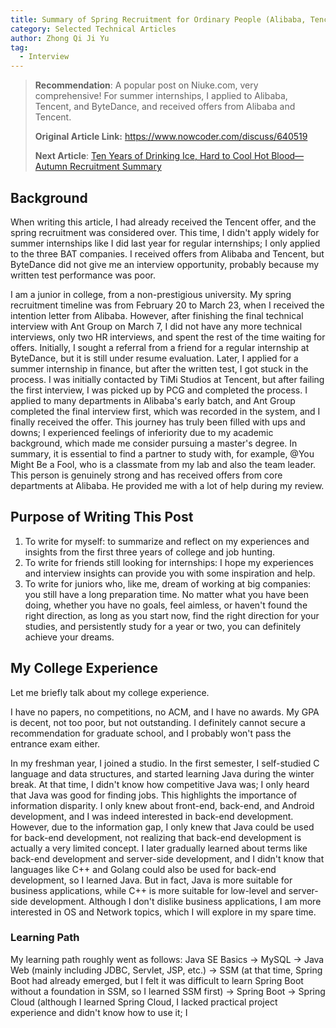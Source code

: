 ```yaml
---
title: Summary of Spring Recruitment for Ordinary People (Alibaba, Tencent Offers)
category: Selected Technical Articles
author: Zhong Qi Ji Yu
tag:
  - Interview
---
```


> **Recommendation**: A popular post on Niuke.com, very comprehensive! For summer internships, I applied to Alibaba, Tencent, and ByteDance, and received offers from Alibaba and Tencent.
>
> **Original Article Link:** <https://www.nowcoder.com/discuss/640519>
>
> **Next Article**: [Ten Years of Drinking Ice, Hard to Cool Hot Blood—Autumn Recruitment Summary](https://www.nowcoder.com/discuss/804679)

## Background

When writing this article, I had already received the Tencent offer, and the spring recruitment was considered over. This time, I didn't apply widely for summer internships like I did last year for regular internships; I only applied to the three BAT companies. I received offers from Alibaba and Tencent, but ByteDance did not give me an interview opportunity, probably because my written test performance was poor.

I am a junior in college, from a non-prestigious university. My spring recruitment timeline was from February 20 to March 23, when I received the intention letter from Alibaba. However, after finishing the final technical interview with Ant Group on March 7, I did not have any more technical interviews, only two HR interviews, and spent the rest of the time waiting for offers. Initially, I sought a referral from a friend for a regular internship at ByteDance, but it is still under resume evaluation. Later, I applied for a summer internship in finance, but after the written test, I got stuck in the process. I was initially contacted by TiMi Studios at Tencent, but after failing the first interview, I was picked up by PCG and completed the process. I applied to many departments in Alibaba's early batch, and Ant Group completed the final interview first, which was recorded in the system, and I finally received the offer. This journey has truly been filled with ups and downs; I experienced feelings of inferiority due to my academic background, which made me consider pursuing a master's degree. In summary, it is essential to find a partner to study with, for example, @You Might Be a Fool, who is a classmate from my lab and also the team leader. This person is genuinely strong and has received offers from core departments at Alibaba. He provided me with a lot of help during my review.

## Purpose of Writing This Post

1. To write for myself: to summarize and reflect on my experiences and insights from the first three years of college and job hunting.
1. To write for friends still looking for internships: I hope my experiences and interview insights can provide you with some inspiration and help.
1. To write for juniors who, like me, dream of working at big companies: you still have a long preparation time. No matter what you have been doing, whether you have no goals, feel aimless, or haven't found the right direction, as long as you start now, find the right direction for your studies, and persistently study for a year or two, you can definitely achieve your dreams.

## My College Experience

Let me briefly talk about my college experience.

I have no papers, no competitions, no ACM, and I have no awards. My GPA is decent, not too poor, but not outstanding. I definitely cannot secure a recommendation for graduate school, and I probably won't pass the entrance exam either.

In my freshman year, I joined a studio. In the first semester, I self-studied C language and data structures, and started learning Java during the winter break. At that time, I didn't know how competitive Java was; I only heard that Java was good for finding jobs. This highlights the importance of information disparity. I only knew about front-end, back-end, and Android development, and I was indeed interested in back-end development. However, due to the information gap, I only knew that Java could be used for back-end development, not realizing that back-end development is actually a very limited concept. I later gradually learned about terms like back-end development and server-side development, and I didn't know that languages like C++ and Golang could also be used for back-end development, so I learned Java. But in fact, Java is more suitable for business applications, while C++ is more suitable for low-level and server-side development. Although I don't dislike business applications, I am more interested in OS and Network topics, which I will explore in my spare time.

### Learning Path

My learning path roughly went as follows: Java SE Basics -> MySQL -> Java Web (mainly including JDBC, Servlet, JSP, etc.) -> SSM (at that time, Spring Boot had already emerged, but I felt it was difficult to learn Spring Boot without a foundation in SSM, so I learned SSM first) -> Spring Boot -> Spring Cloud (although I learned Spring Cloud, I lacked practical project experience and didn't know how to use it; I
